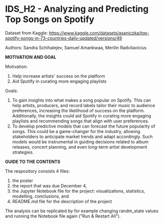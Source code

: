 # IDS_H2 - Analyzing and Predicting Top Songs on Spotify
Dataset from Kaggle: https://www.kaggle.com/datasets/asaniczka/top-spotify-songs-in-73-countries-daily-updated/versions/49

Authors: Sandra Schihalejev, Samuel Amankwaa, Merilin Radvilavicius

**MOTIVATION AND GOAL**

Motivation:
1. Help increase artists' success on the platform
2. Aid Spotify in curating more engaging playlists

Goals:

1. To gain insights into what makes a song popular on Spotify. This can help artists, producers, and record labels tailor their music to audience preferences, increasing the likelihood of success on the platform. Additionally, the insights could aid Spotify in curating more engaging playlists and recommending songs that align with user preferences.
2. To develop predictive models that can forecast the future popularity of songs. This could be a game-changer for the industry, allowing stakeholders to anticipate market trends and adapt accordingly. Such models would be instrumental in guiding decisions related to album releases, concert planning, and even long-term artist development strategies.

**GUIDE TO THE CONTENTS**

The respository consists 4 files:
1. the poster
2. the report that was due December 4,
3. the Jupyter Notebook file for the project: visualizations, statistics, modelling, conclusions, and
4. README.md file for the description of the project

The analysis can be replicated by for example changing randm_state values and running the Notebook file again ("Run & Restart All").
